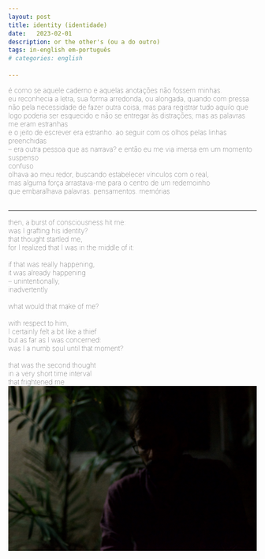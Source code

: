 ```yaml
---
layout: post
title: identity (identidade)
date:   2023-02-01
description: or the other's (ou a do outro)
tags: in-english em-português
# categories: english

---
```


<span style="font-size:14px;font-weight:lighter">
é como se aquele caderno e aquelas anotações não fossem minhas.
<br> eu reconhecia a letra, sua forma arredonda, ou alongada, quando com pressa 
<br> não pela necessidade de fazer outra coisa, mas para registrar tudo aquilo que logo poderia ser esquecido e não se entregar às distrações; mas as palavras me eram estranhas
<br> e o jeito de escrever era estranho.
</span>

<span style="font-size:14px;font-weight:lighter">
ao seguir com os olhos pelas linhas preenchidas
<br> – era outra pessoa que as narrava? e então eu me via imersa em um momento suspenso
<br> confuso
<br> olhava ao meu redor, buscando estabelecer vínculos com o real,
<br> mas alguma força arrastava-me para o centro de um redemoinho 
<br> que embaralhava palavras. pensamentos. memórias
</span>
<br>
<br>
<hr>

<span style="font-size:14px;font-weight:lighter">
then, a burst of consciousness hit me:
<br> was I grafting his identity?
<br> that thought startled me,
<br> for I realized that I was in the middle of it:
<br> 
<br> if that was really happening,
<br> it was already happening
<br> – unintentionally,
<br> inadvertently
<br> 
<br> what would that make of me?
<br> 
<br> with respect to him,
<br> I certainly felt a bit like a thief
<br> but as far as I was concerned:
<br> was I a numb soul until that moment?
<br> 
<br> that was the second thought
<br> in a very short time interval
<br> that frightened me
</span>

<div>
    <img src="/assets/img/portrait.jpg" class="my-image rounded z-depth-1">
</div>

